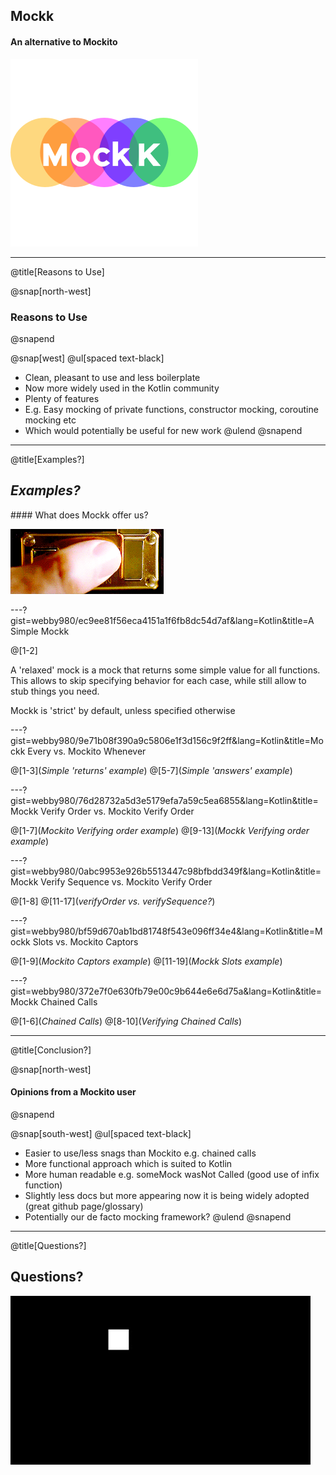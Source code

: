## **Mockk**
#### An alternative to Mockito

![](assets/img/mockk.png)

---
@title[Reasons to Use]

@snap[north-west]
### Reasons to Use
@snapend

@snap[west]
@ul[spaced text-black]
- Clean, pleasant to use and less boilerplate
- Now more widely used in the Kotlin community 
- Plenty of features
- E.g. Easy mocking of private functions, constructor mocking, coroutine mocking etc
- Which would potentially be useful for new work
@ulend
@snapend

---
@title[Examples?]

## *Examples?*

#### What does Mockk offer us?

![](assets/img/example.gif)

---?gist=webby980/ec9ee81f56eca4151a1f6fb8dc54d7af&lang=Kotlin&title=A Simple Mockk

@[1-2]

A 'relaxed' mock is a mock that returns some simple value for all functions.
<br>
This allows to skip specifying behavior for each case, while still allow to stub things you need.

Mockk is 'strict' by default, unless specified otherwise

---?gist=webby980/9e71b08f390a9c5806e1f3d156c9f2ff&lang=Kotlin&title=Mockk Every vs. Mockito Whenever

@[1-3](_Simple 'returns' example_)
@[5-7](_Simple 'answers' example_)

---?gist=webby980/76d28732a5d3e5179efa7a59c5ea6855&lang=Kotlin&title=Mockk Verify Order vs. Mockito Verify Order

@[1-7](_Mockito Verifying order example_)
@[9-13](_Mockk Verifying order example_)

---?gist=webby980/0abc9953e926b5513447c98bfbdd349f&lang=Kotlin&title=Mockk Verify Sequence vs. Mockito Verify Order

@[1-8]
@[11-17](_verifyOrder vs. verifySequence?_)

---?gist=webby980/bf59d670ab1bd81748f543e096ff34e4&lang=Kotlin&title=Mockk Slots vs. Mockito Captors

@[1-9](_Mockito Captors example_)
@[11-19](_Mockk Slots example_)

---?gist=webby980/372e7f0e630fb79e00c9b644e6e6d75a&lang=Kotlin&title=Mockk Chained Calls

@[1-6](_Chained Calls_)
@[8-10](_Verifying Chained Calls_)

---
@title[Conclusion?]

@snap[north-west]
#### Opinions from a Mockito user
@snapend

@snap[south-west]
@ul[spaced text-black]
- Easier to use/less snags than Mockito e.g. chained calls
- More functional approach which is suited to Kotlin
- More human readable e.g. someMock wasNot Called (good use of infix function)
- Slightly less docs but more appearing now it is being widely adopted (great github page/glossary)
- Potentially our de facto mocking framework?
@ulend
@snapend

---
@title[Questions?]

## **Questions?**

![](assets/img/question.gif)
